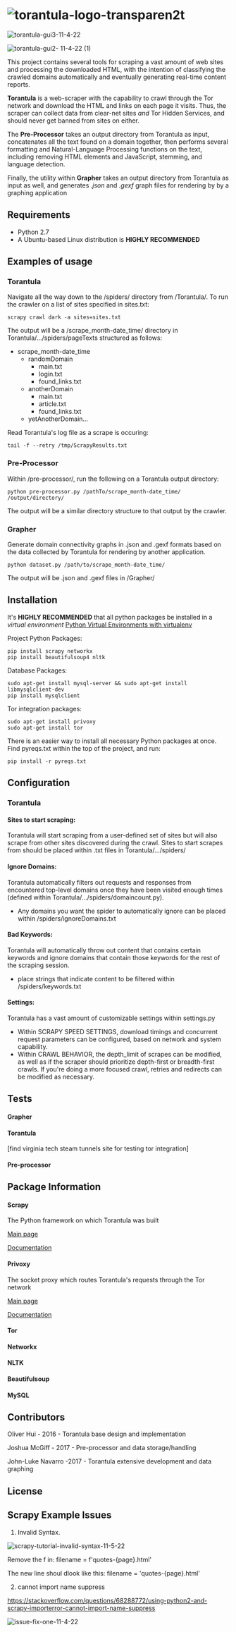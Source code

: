 # ![torantula-logo-transparen2t](https://user-images.githubusercontent.com/22214754/200093341-527f4996-4bf8-4c8f-b17f-233b56561e46.png)        

![torantula-gui3-11-4-22](https://user-images.githubusercontent.com/22214754/200096108-9053466f-920c-435f-a5b4-046f3456ae25.png)  

![torantula-gui2- 11-4-22 (1)](https://user-images.githubusercontent.com/22214754/200096346-a18dbd3d-ce65-41ee-8865-c198cba9a177.png)  
  
This project contains several tools for scraping a vast amount of web sites and processing the downloaded HTML, with the intention of classifying the crawled domains automatically and eventually generating real-time content reports.      

**Torantula** is a web-scraper with the capability to crawl through the Tor network and download the HTML and links on each page it visits. Thus, the scraper can collect data from clear-net sites *and* Tor Hidden Services, and should never get banned from sites on either.

The **Pre-Processor** takes an output directory from Torantula as input, concatenates all the text found on a domain together, then performs several formatting and Natural-Language Processing functions on the text, including removing HTML elements and JavaScript, stemming, and language detection.

Finally, the utility within **Grapher** takes an output directory from Torantula as input as well, and generates *.json* and *.gexf* graph files for rendering by by a graphing application

## Requirements

* Python 2.7
* A Ubuntu-based Linux distribution is **HIGHLY RECOMMENDED**

## Examples of usage
### Torantula

Navigate all the way down to the /spiders/ directory from /Torantula/. To run the crawler on a list of sites specified in sites.txt:

`scrapy crawl dark -a sites=sites.txt`

The output will be a /scrape_month-date_time/ directory in Torantula/.../spiders/pageTexts structured as follows:

* scrape_month-date_time
    * randomDomain
        * main.txt
        * login.txt
        * found_links.txt
    * anotherDomain
        * main.txt
        * article.txt
        * found_links.txt
    * yetAnotherDomain...

Read Torantula's log file as a scrape is occuring:

`tail -f --retry /tmp/ScrapyResults.txt`

### Pre-Processor

Within /pre-processor/, run the following on a Torantula output directory:

`python pre-processor.py /pathTo/scrape_month-date_time/ /output/directory/`

The output will be a similar directory structure to that output by the crawler.



### Grapher
Generate domain connectivity graphs in .json and .gexf formats based on the data collected by Torantula for rendering by another application.

`python dataset.py /path/to/scrape_month-date_time/`

The output will be .json and .gexf files in /Grapher/

## Installation

It's **HIGHLY RECOMMENDED** that all python packages be installed in a *virtual environment* [
Python Virtual Environments with virtualenv](http://python-guide-pt-br.readthedocs.io/en/latest/dev/virtualenvs/)

Project Python Packages:

```
pip install scrapy networkx
pip install beautifulsoup4 nltk
```


Database Packages:
```
sudo apt-get install mysql-server && sudo apt-get install libmysqlclient-dev
pip install mysqlclient
```

Tor integration packages:
```
sudo apt-get install privoxy
sudo apt-get install tor
```

There is an easier way to install all necessary Python packages at once. Find pyreqs.txt within the top of the project, and run:

`pip install -r pyreqs.txt`



## Configuration
### Torantula

#### Sites to start scraping:
Torantula will start scraping from a user-defined set of sites but will also scrape from other sites discovered during the crawl. Sites to start scrapes from should be placed within .txt files in Torantula/.../spiders/

#### Ignore Domains:
Torantula automatically filters out requests and responses from encountered top-level domains once they have been visited enough times (defined within Torantula/.../spiders/domaincount.py).

* Any domains you want the spider to automatically ignore can be placed within /spiders/ignoreDomains.txt

#### Bad Keywords:
Torantula will automatically throw out content that contains certain keywords and ignore domains that contain those keywords for the rest of the scraping session.

* place strings that indicate content to be filtered within /spiders/keywords.txt

#### Settings:

Torantula has a vast amount of customizable settings within settings.py
* Within SCRAPY SPEED SETTINGS, download timings and concurrent request parameters can be configured, based on network and system capability.
* Within CRAWL BEHAVIOR, the depth_limit of scrapes can be modified, as well as if the scraper should prioritize depth-first or breadth-first crawls. If you're doing a more focused crawl, retries and redirects can be modified as necessary.

## Tests

#### Grapher

#### Torantula

[find virginia tech steam tunnels site for testing tor integration]

#### Pre-processor

## Package Information

#### Scrapy
The Python framework on which Torantula was built

[Main page](https://scrapy.org/)

[Documentation](https://doc.scrapy.org/en/latest/index.html)

#### Privoxy
The socket proxy which routes Torantula's requests through the Tor network

[Main page](https://www.privoxy.org/)

[Documentation]()

#### Tor
#### Networkx
#### NLTK
#### Beautifulsoup
#### MySQL

## Contributors

Oliver Hui - 2016 - Torantula base design and implementation

Joshua McGiff - 2017 - Pre-processor and data storage/handling

John-Luke Navarro -2017 - Torantula extensive development and data graphing

## License

## Scrapy Example Issues  

1) Invalid Syntax.   

![scrapy-tutorial-invalid-syntax-11-5-22](https://user-images.githubusercontent.com/22214754/200114785-b88022ed-1ad7-495f-9e62-3761b405050a.png)  

Remove the f in: filename = f'quotes-{page}.html'   

The new line shoul dlook like this: filename = 'quotes-{page}.html'   

2) cannot import name suppress  
   
https://stackoverflow.com/questions/68288772/using-python2-and-scrapy-importerror-cannot-import-name-suppress      

![issue-fix-one-11-4-22](https://user-images.githubusercontent.com/22214754/200114314-f59923af-d0fb-41b3-93b8-bf5bab2558a9.png)  
  

